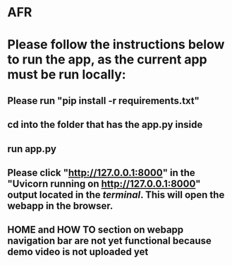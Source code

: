 # AFR
# Please follow the instructions below to run the app, as the current app must be run locally:
## Please run "pip install -r requirements.txt"
## cd into the folder that has the app.py inside
## run app.py
## Please click "http://127.0.0.1:8000" in the "Uvicorn running on http://127.0.0.1:8000" output located in the *terminal*.  This will open the webapp in the browser.


## HOME and HOW TO section on webapp navigation bar are not yet functional because demo video is not uploaded yet
